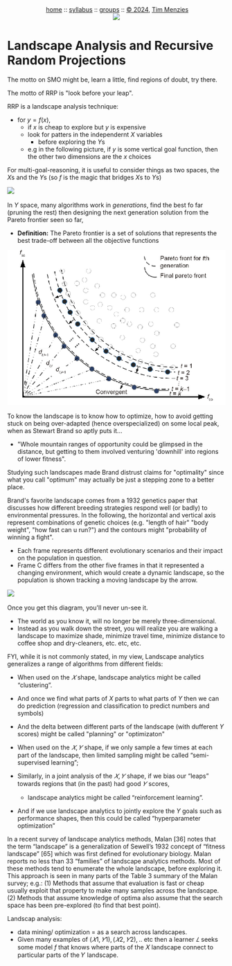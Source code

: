 <a name=top><br>
  <p align=center>&nbsp;<a href="/README.md#top">home</a> ::
  <a href="/docs/syllabus.md#top">syllabus</a> ::
  <a href="https://docs.google.com/spreadsheets/d/16yxmklx4zvmfAHE7QocOQZZ4v4UxD5ktJHWMJEjBcMI/edit#gid=0">groups</a> ::
  <a href="/LICENSE.md#top">&copy;&nbsp;2024</a>, <a href="http:/timm.fyi">Tim Menzies</a><br>
  <a href="/README.md#top"><img width=600  
     src="/etc/img/ase24.png"></a></p>


# Landscape Analysis and Recursive Random Projections

The motto on SMO might be, learn a little, find regions of doubt, try there.

The motto of RRP is "look before your leap".

RRP is a landscape analysis technique:
- for $y=f(x)$,
  - if $x$ is cheap to explore but $y$ is expensive
  - look for patters in the independernt $X$ variables
    - before exploring the $Y$s
  - e.g in the following picture, if $y$ is some vertical goal function, then the other
    two dimensions are the $x$ choices

For multi-goal-reasoning, it is useful to consider things as two spaces, the $X$s and the $Y$s
(so $f$ is the magic that bridges $X$s to   $Y$s)

![](cy.png)

In $Y$ space, many algorithms work in _generations_, find the best fo far (pruning the rest) then designing the next generation solution from the Pareto frontier seen so far,
- **Definition:** The Pareto frontier is a set of solutions that represents the best trade-off   between all  the      objective functions

![](generations.png)

To know the landscape is to know how to optimize, how to avoid getting stuck on being over-adapted (hence overspecialized) on some local peak, when as Stewart Brand so aptly puts it...

- "Whole mountain ranges of opportunity could be glimpsed in the distance, but getting to them involved venturing 'downhill' into regions of lower fitness".

Studying such landscapes made Brand distrust claims for "optimality" since what you call "optimum" may actually be just a stepping zone to a better place.

Brand's favorite landscape comes from a 1932 genetics paper that discusses how different breeding strategies respond well (or badly) to environmental pressures. In the following, the horizontal and vertical axis represent combinations of genetic choices
(e.g.   "length of hair"   "body weight", "how fast can u run?") and the contours  might "probability of winning a fight". 
- Each frame represents different evolutionary scenarios and their impact on the population in question.
- Frame C differs from the other five frames in that it represented a changing environment, which would create a dynamic landscape, so the population is shown tracking a moving landscape by the arrow.

![](rabbits.png)

Once you get this diagram, you'll never un-see it. 

- The world as you know it, will no longer be merely three-dimensional. 
- Instead as you walk down the street, you
will realize you are walking a landscape to maximize shade, minimize travel time, minimize distance
to coffee shop and dry-cleaners, etc. etc, etc.


FYI, while it is not commonly stated, in my view, 
Landscape analytics generalizes a range of
algorithms from different fields:
- When used on the $𝑋$ shape, landscape analytics might be called “clustering”.

- And once we find what parts of $X$ parts to what parts of $Y$ then we can do prediction
  (regression and classification to predict numbers and symbols)
- And the delta between different parts of the landscape (with dufferent $Y$ scores)
  might be called "planning" or "optimizaton"
- When used on the $𝑋, 𝑌$ shape, if we only sample a few times at each part of
  the landscape, then limited sampling might be called “semi-supervised learning”;
- Similarly, in a joint analysis of the $𝑋, 𝑌$ shape, if we bias our “leaps” towards regions that (in
the past) had good $𝑌$ scores, 
  - landscape analytics might be called “reinforcement learning”.
- And if we use landscape analytics to jointly explore the $Y$ goals such as performance
   shapes, then this could be called
   “hyperparameter optimization”


In a recent survey of landscape analytics methods, Malan [36] notes that the term “landscape” is
a generalization of Sewell’s 1932 concept of “fitness landscape” [65] which was first defined for
evolutionary biology. Malan reports no less than 33 “families” of landscape analytics methods. Most
of these methods tend to enumerate the whole landscape, before exploring it. This approach is seen
in many parts of the Table 3 summary of the Malan survey; e.g.:
(1) Methods that assume that evaluation is fast or cheap usually exploit that property to make
many samples across the landscape.
(2) Methods that assume knowledge of optima also assume that the search space has been
pre-explored (to find that best point).



Landscap analysis:
-  data mining/ optimization =  as a search across landscapes. 
-  Given many examples of $(𝑋1, 𝑌1), (𝑋2, 𝑌2), ..$ etc then a learner $𝐿$ seeks some model $f$ that knows where parts
of the 𝑋 landscape connect to particular parts of the 𝑌 landscape.
